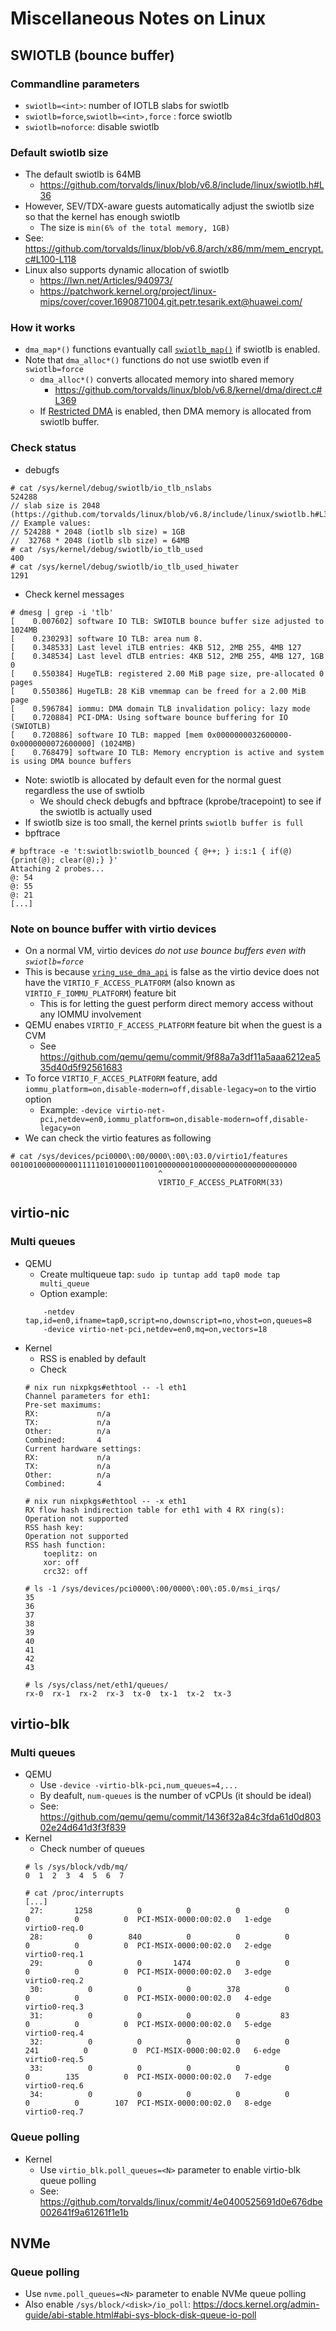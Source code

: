 # Miscellaneous Notes on Linux

## SWIOTLB (bounce buffer)
### Commandline parameters
- `swiotlb=<int>`: number of IOTLB slabs for swiotlb
- `swiotlb=force`,`swiotlb=<int>,force` : force swiotlb
- `swiotlb=noforce`: disable swiotlb

### Default swiotlb size
- The default swiotlb is 64MB
    - https://github.com/torvalds/linux/blob/v6.8/include/linux/swiotlb.h#L36
- However, SEV/TDX-aware guests automatically adjust the swiotlb size so that
  the kernel has enough swiotlb
    - The size is `min(6% of the total memory, 1GB)`
- See: https://github.com/torvalds/linux/blob/v6.8/arch/x86/mm/mem_encrypt.c#L100-L118
- Linux also supports dynamic allocation of swiotlb
    - https://lwn.net/Articles/940973/
    - https://patchwork.kernel.org/project/linux-mips/cover/cover.1690871004.git.petr.tesarik.ext@huawei.com/

### How it works
- `dma_map*()` functions evantually call [`swiotlb_map()`](https://github.com/torvalds/linux/blob/v6.8/kernel/dma/swiotlb.c#L1472) if swiotlb is enabled.
- Note that `dma_alloc*()` functions do not use swiotlb even if `swiotlb=force`
    - `dma_alloc*()` converts allocated memory into shared memory
        - https://github.com/torvalds/linux/blob/v6.8/kernel/dma/direct.c#L369
    - If [Restricted DMA](https://lwn.net/Articles/841916/) is enabled, then DMA memory is allocated from swiotlb buffer.

### Check status
- debugfs
```
# cat /sys/kernel/debug/swiotlb/io_tlb_nslabs
524288
// slab size is 2048 (https://github.com/torvalds/linux/blob/v6.8/include/linux/swiotlb.h#L32)
// Example values:
// 524288 * 2048 (iotlb slb size) = 1GB
//  32768 * 2048 (iotlb slb size) = 64MB
# cat /sys/kernel/debug/swiotlb/io_tlb_used
400
# cat /sys/kernel/debug/swiotlb/io_tlb_used_hiwater
1291
```
- Check kernel messages
```
# dmesg | grep -i 'tlb'
[    0.007602] software IO TLB: SWIOTLB bounce buffer size adjusted to 1024MB
[    0.230293] software IO TLB: area num 8.
[    0.348533] Last level iTLB entries: 4KB 512, 2MB 255, 4MB 127
[    0.348534] Last level dTLB entries: 4KB 512, 2MB 255, 4MB 127, 1GB 0
[    0.550384] HugeTLB: registered 2.00 MiB page size, pre-allocated 0 pages
[    0.550386] HugeTLB: 28 KiB vmemmap can be freed for a 2.00 MiB page
[    0.596784] iommu: DMA domain TLB invalidation policy: lazy mode
[    0.720884] PCI-DMA: Using software bounce buffering for IO (SWIOTLB)
[    0.720886] software IO TLB: mapped [mem 0x0000000032600000-0x0000000072600000] (1024MB)
[    0.768479] software IO TLB: Memory encryption is active and system is using DMA bounce buffers
```
- Note: swiotlb is allocated by default even for the normal guest regardless the use of swtiolb
    - We should check debugfs and bpftrace (kprobe/tracepoint) to see if the swiotlb is actually used
- If swiotlb size is too small, the kernel prints `swiotlb buffer is full`
- bpftrace
```
# bpftrace -e 't:swiotlb:swiotlb_bounced { @++; } i:s:1 { if(@){print(@); clear(@);} }'
Attaching 2 probes...
@: 54
@: 55
@: 21
[...]
```

### Note on bounce buffer with virtio devices
- On a normal VM, virtio devices *do not use bounce buffers even with `swiotlb=force`*
- This is because [`vring_use_dma_api`](https://github.com/torvalds/linux/blob/v6.8/drivers/virtio/virtio_ring.c#L279) is false as the virtio device does not have the `VIRTIO_F_ACCESS_PLATFORM` (also known as `VIRTIO_F_IOMMU_PLATFORM`) feature bit
    - This is for letting the guest perform direct memory access without any IOMMU involvement
- QEMU enabes `VIRTIO_F_ACCESS_PLATFORM` feature bit when the guest is a CVM
    - See https://github.com/qemu/qemu/commit/9f88a7a3df11a5aaa6212ea535d40d5f92561683
- To force `VIRTIO_F_ACCES_PLATFORM` feature, add `iommu_platform=on,disable-modern=off,disable-legacy=on` to the virtio option
    - Example: `-device virtio-net-pci,netdev=en0,iommu_platform=on,disable-modern=off,disable-legacy=on`
- We can check the virtio features as following
```
# cat /sys/devices/pci0000\:00/0000\:00\:03.0/virtio1/features
0010010000000001111101010000110010000000100000000000000000000000
                                 ^
                                 VIRTIO_F_ACCESS_PLATFORM(33)
```

## virtio-nic
### Multi queues
- QEMU
    - Create multiqueue tap: `sudo ip tuntap add tap0 mode tap multi_queue`
    - Option example:
    ```
        -netdev tap,id=en0,ifname=tap0,script=no,downscript=no,vhost=on,queues=8
        -device virtio-net-pci,netdev=en0,mq=on,vectors=18
    ```
- Kernel
    - RSS is enabled by default
    - Check
    ```
    # nix run nixpkgs#ethtool -- -l eth1
    Channel parameters for eth1:
    Pre-set maximums:
    RX:             n/a
    TX:             n/a
    Other:          n/a
    Combined:       4
    Current hardware settings:
    RX:             n/a
    TX:             n/a
    Other:          n/a
    Combined:       4

    # nix run nixpkgs#ethtool -- -x eth1
    RX flow hash indirection table for eth1 with 4 RX ring(s):
    Operation not supported
    RSS hash key:
    Operation not supported
    RSS hash function:
        toeplitz: on
        xor: off
        crc32: off

    # ls -1 /sys/devices/pci0000\:00/0000\:00\:05.0/msi_irqs/
    35
    36
    37
    38
    39
    40
    41
    42
    43

    # ls /sys/class/net/eth1/queues/
    rx-0  rx-1  rx-2  rx-3  tx-0  tx-1  tx-2  tx-3
    ```

## virtio-blk
### Multi queues
- QEMU
    - Use `-device -virtio-blk-pci,num_queues=4,...`
    - By deafult, `num-queues` is the number of vCPUs (it should be ideal)
    - See: https://github.com/qemu/qemu/commit/1436f32a84c3fda61d0d80302e24d641d3f3f839
- Kernel
    - Check number of queues
    ```
    # ls /sys/block/vdb/mq/
    0  1  2  3  4  5  6  7

    # cat /proc/interrupts
    [...]
     27:       1258          0          0          0          0          0          0          0  PCI-MSIX-0000:00:02.0   1-edge      virtio0-req.0
     28:          0        840          0          0          0          0          0          0  PCI-MSIX-0000:00:02.0   2-edge      virtio0-req.1
     29:          0          0       1474          0          0          0          0          0  PCI-MSIX-0000:00:02.0   3-edge      virtio0-req.2
     30:          0          0          0        378          0          0          0          0  PCI-MSIX-0000:00:02.0   4-edge      virtio0-req.3
     31:          0          0          0          0         83          0          0          0  PCI-MSIX-0000:00:02.0   5-edge      virtio0-req.4
     32:          0          0          0          0          0        241          0          0  PCI-MSIX-0000:00:02.0   6-edge      virtio0-req.5
     33:          0          0          0          0          0          0        135          0  PCI-MSIX-0000:00:02.0   7-edge      virtio0-req.6
     34:          0          0          0          0          0          0          0        107  PCI-MSIX-0000:00:02.0   8-edge      virtio0-req.7
    ```
### Queue polling
- Kernel
    - Use `virtio_blk.poll_queues=<N>` parameter to enable virtio-blk queue polling
    - See: https://github.com/torvalds/linux/commit/4e0400525691d0e676dbe002641f9a61261f1e1b

## NVMe
### Queue polling
- Use `nvme.poll_queues=<N>` parameter to enable NVMe queue polling
- Also enable `/sys/block/<disk>/io_poll`: https://docs.kernel.org/admin-guide/abi-stable.html#abi-sys-block-disk-queue-io-poll

